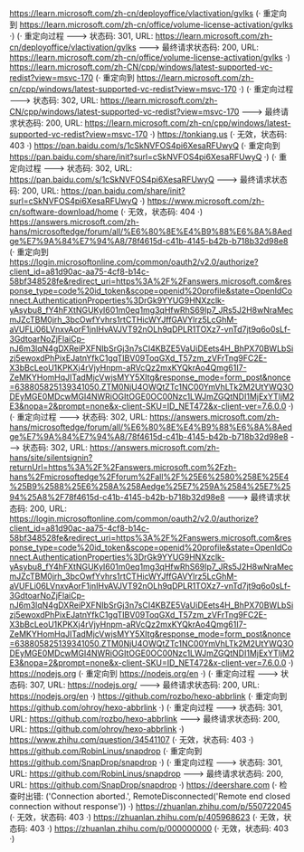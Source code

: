 https://learn.microsoft.com/zh-cn/deployoffice/vlactivation/gvlks (· 重定向到 https://learn.microsoft.com/zh-cn/office/volume-license-activation/gvlks ·)
(· 重定向过程 ---> 状态码: 301, URL: https://learn.microsoft.com/zh-cn/deployoffice/vlactivation/gvlks ---> 最终请求状态码: 200, URL: https://learn.microsoft.com/zh-cn/office/volume-license-activation/gvlks ·)
https://learn.microsoft.com/zh-CN/cpp/windows/latest-supported-vc-redist?view=msvc-170 (· 重定向到 https://learn.microsoft.com/zh-cn/cpp/windows/latest-supported-vc-redist?view=msvc-170 ·)
(· 重定向过程 ---> 状态码: 302, URL: https://learn.microsoft.com/zh-CN/cpp/windows/latest-supported-vc-redist?view=msvc-170 ---> 最终请求状态码: 200, URL: https://learn.microsoft.com/zh-cn/cpp/windows/latest-supported-vc-redist?view=msvc-170 ·)
https://tonkiang.us (· 无效，状态码: 403 ·)
https://pan.baidu.com/s/1cSkNVFOS4pi6XesaRFUwyQ (· 重定向到 https://pan.baidu.com/share/init?surl=cSkNVFOS4pi6XesaRFUwyQ ·)
(· 重定向过程 ---> 状态码: 302, URL: https://pan.baidu.com/s/1cSkNVFOS4pi6XesaRFUwyQ ---> 最终请求状态码: 200, URL: https://pan.baidu.com/share/init?surl=cSkNVFOS4pi6XesaRFUwyQ ·)
https://www.microsoft.com/zh-cn/software-download/home (· 无效，状态码: 404 ·)
https://answers.microsoft.com/zh-hans/microsoftedge/forum/all/%E6%80%8E%E4%B9%88%E6%8A%8Aedge%E7%9A%84%E7%94%A8/78f4615d-c41b-4145-b42b-b718b32d98e8 (· 重定向到 https://login.microsoftonline.com/common/oauth2/v2.0/authorize?client_id=a81d90ac-aa75-4cf8-b14c-58bf348528fe&redirect_uri=https%3A%2F%2Fanswers.microsoft.com&response_type=code%20id_token&scope=openid%20profile&state=OpenIdConnect.AuthenticationProperties%3DrGk9YYUG9HNXzclk-yAsybu8_fY4hFXtNGUKyI601m0eq1mg3qHfwRhS69Ip7_JRs5J2H8wNraMecmJZcTBM0jrh_3bcOwfYvhrs1rtCTHicWYJffGAVYlrz5LcGhM-aVUFLi06LVnxvAorF1jnIHvAVJVT92nOLh9qDPLR1TOXz7-vnTd7jt9q6o0sLf-3GdtoarNoZjFlaiCp-nJ6m3lqN4gDXReiPXFNIbSrGj3n7sCI4KBZE5VaUiDEets4H_BhPX70BWLbSizj5ewoxdPhPixEJatnYfkC1gqTIBV09ToqGXd_T57zm_zVFrTng9FC2E-X3bBcLeoU1KPKXj4rVjyHnpm-aRVcQz2mxKYQkrAo4Qmg61I7-ZeMKYHomHqJITadMjcVwjsMYY5XItg&response_mode=form_post&nonce=638805825139341050.ZTM0NjU4OWQtZTc1NC00YmVhLTk2M2UtYWQ3ODEyMGE0MDcwMGI4NWRiOGItOGE0OC00Nzc1LWJmZGQtNDI1MjExYTljM2E3&nopa=2&prompt=none&x-client-SKU=ID_NET472&x-client-ver=7.6.0.0 ·)
(· 重定向过程 ---> 状态码: 302, URL: https://answers.microsoft.com/zh-hans/microsoftedge/forum/all/%E6%80%8E%E4%B9%88%E6%8A%8Aedge%E7%9A%84%E7%94%A8/78f4615d-c41b-4145-b42b-b718b32d98e8 ---> 状态码: 302, URL: https://answers.microsoft.com/zh-hans/site/silentsignin?returnUrl=https%3A%2F%2Fanswers.microsoft.com%2Fzh-hans%2Fmicrosoftedge%2Fforum%2Fall%2F%25E6%2580%258E%25E4%25B9%2588%25E6%258A%258Aedge%25E7%259A%2584%25E7%2594%25A8%2F78f4615d-c41b-4145-b42b-b718b32d98e8 ---> 最终请求状态码: 200, URL: https://login.microsoftonline.com/common/oauth2/v2.0/authorize?client_id=a81d90ac-aa75-4cf8-b14c-58bf348528fe&redirect_uri=https%3A%2F%2Fanswers.microsoft.com&response_type=code%20id_token&scope=openid%20profile&state=OpenIdConnect.AuthenticationProperties%3DrGk9YYUG9HNXzclk-yAsybu8_fY4hFXtNGUKyI601m0eq1mg3qHfwRhS69Ip7_JRs5J2H8wNraMecmJZcTBM0jrh_3bcOwfYvhrs1rtCTHicWYJffGAVYlrz5LcGhM-aVUFLi06LVnxvAorF1jnIHvAVJVT92nOLh9qDPLR1TOXz7-vnTd7jt9q6o0sLf-3GdtoarNoZjFlaiCp-nJ6m3lqN4gDXReiPXFNIbSrGj3n7sCI4KBZE5VaUiDEets4H_BhPX70BWLbSizj5ewoxdPhPixEJatnYfkC1gqTIBV09ToqGXd_T57zm_zVFrTng9FC2E-X3bBcLeoU1KPKXj4rVjyHnpm-aRVcQz2mxKYQkrAo4Qmg61I7-ZeMKYHomHqJITadMjcVwjsMYY5XItg&response_mode=form_post&nonce=638805825139341050.ZTM0NjU4OWQtZTc1NC00YmVhLTk2M2UtYWQ3ODEyMGE0MDcwMGI4NWRiOGItOGE0OC00Nzc1LWJmZGQtNDI1MjExYTljM2E3&nopa=2&prompt=none&x-client-SKU=ID_NET472&x-client-ver=7.6.0.0 ·)
https://nodejs.org (· 重定向到 https://nodejs.org/en ·)
(· 重定向过程 ---> 状态码: 307, URL: https://nodejs.org/ ---> 最终请求状态码: 200, URL: https://nodejs.org/en ·)
https://github.com/rozbo/hexo-abbrlink (· 重定向到 https://github.com/ohroy/hexo-abbrlink ·)
(· 重定向过程 ---> 状态码: 301, URL: https://github.com/rozbo/hexo-abbrlink ---> 最终请求状态码: 200, URL: https://github.com/ohroy/hexo-abbrlink ·)
https://www.zhihu.com/question/34541107 (· 无效，状态码: 403 ·)
https://github.com/RobinLinus/snapdrop (· 重定向到 https://github.com/SnapDrop/snapdrop ·)
(· 重定向过程 ---> 状态码: 301, URL: https://github.com/RobinLinus/snapdrop ---> 最终请求状态码: 200, URL: https://github.com/SnapDrop/snapdrop ·)
https://deershare.com (· 检查时出错: ('Connection aborted.', RemoteDisconnected('Remote end closed connection without response')) ·)
https://zhuanlan.zhihu.com/p/550722045 (· 无效，状态码: 403 ·)
https://zhuanlan.zhihu.com/p/405968623 (· 无效，状态码: 403 ·)
https://zhuanlan.zhihu.com/p/000000000 (· 无效，状态码: 403 ·)
